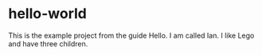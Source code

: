 # hello-world
This is the example project from the guide
Hello. I am called Ian. I like Lego and have three children.
